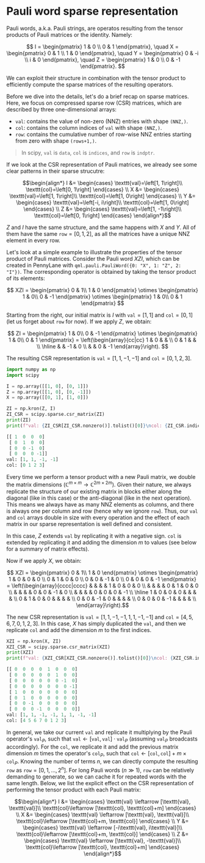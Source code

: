 # Pauli word sparse representation

Pauli words, a.k.a. Pauli strings, are operatos resulting from the tensor products of Pauli matrices or the identity. Namely:

$$
I = \begin{pmatrix}
     1 & 0 \\
     0 & 1
    \end{pmatrix}, \quad
X = \begin{pmatrix}
     0 & 1 \\
     1 & 0
    \end{pmatrix}, \quad
Y = \begin{pmatrix}
     0 & -i \\
     i & 0
    \end{pmatrix}, \quad
Z = \begin{pmatrix}
     1 & 0 \\
     0 & -1
    \end{pmatrix}.
$$

We can exploit their structure in combination with the tensor product to efficiently compute the sparse matrices of the resulting operators.

Before we dive into the details, let's do a brief recap on sparse matrices. Here, we focus on compressed sparse row (CSR) matrices, which are described by three one-dimensional arrays:
- $\texttt{val}$: contains the value of non-zero (NNZ) entries with shape `(NNZ,)`.
- $\texttt{col}$: contains the column indices of $\texttt{val}$ with shape `(NNZ,)`.
- $\texttt{row}$: contains the cumulative number of row-wise NNZ entries starting from zero with shape `(rows+1,)`.

> In scipy, $\texttt{val}$ is $\texttt{data}$, $\texttt{col}$ is $\texttt{indices}$, and $\texttt{row}$ is $\texttt{indptr}$.

If we look at the CSR representation of Pauli matrices, we already see some clear patterns in their sparse strucutre:

$$\begin{align*}
I &= \begin{cases}
      \texttt{val}=\left[1, 1\right]\\
      \texttt{col}=\left[0, 1\right]
     \end{cases} \\
X &= \begin{cases}
      \texttt{val}=\left[1, 1\right]\\
      \texttt{col}=\left[1, 0\right]
     \end{cases} \\
Y &= \begin{cases}
      \texttt{val}=\left[-i, i\right]\\
      \texttt{col}=\left[1, 0\right]
     \end{cases} \\
Z &= \begin{cases}
      \texttt{val}=\left[1, -1\right]\\
      \texttt{col}=\left[0, 1\right]
     \end{cases}
\end{align*}$$

$Z$ and $I$ have the same structure, and the same happens with $X$ and $Y$. All of them have the same $\texttt{row}=[0, 1, 2]$, as all the matrices have a unique NNZ element in every row.

Let's look at a simple example to illustrate the properties of the tensor product of Pauli matrices. Consider the Pauli word $XZI$, which can be created in PennyLane with `qml.pauli.PauliWord({0: "X", 1: "Z", 2: "I"})`. The corresponding operator is obtained by taking the tensor product of its elements:

$$
XZI = \begin{pmatrix}
       0 & 1\\
       1 & 0
      \end{pmatrix}
      \otimes \begin{pmatrix}
       1 & 0\\
       0 & -1
      \end{pmatrix}
      \otimes \begin{pmatrix}
       1 & 0\\
       0 & 1
      \end{pmatrix}
$$

Starting from the right, our initial matrix is $I$ with $\texttt{val}=\left[1, 1\right]$ and $\texttt{col}=\left[0, 1\right]$ (let us forget about $\texttt{row}$ for now). If we apply $Z$, we obtain:

$$
ZI = \begin{pmatrix}
      1 & 0\\
      0 & -1
     \end{pmatrix}
     \otimes
     \begin{pmatrix}
      1 & 0\\
      0 & 1
     \end{pmatrix}
     = 
     \left(\begin{array}{cc|cc}
      1 & 0 & & \\ 
      0 & 1 & & \\ 
     \hline 
      & & -1 & 0 \\
      & & 0 & -1
     \end{array}\right).
$$

The resulting CSR representation is $\texttt{val}=\left[1, 1, -1, -1\right]$ and $\texttt{col}=\left[0, 1, 2, 3\right]$.

```python
import numpy as np
import scipy

I = np.array([[1, 0], [0, 1]])
Z = np.array([[1, 0], [0, -1]])
X = np.array([[0, 1], [1, 0]])

ZI = np.kron(Z, I)
ZI_CSR = scipy.sparse.csr_matrix(ZI)
print(ZI)
print(f"val: {ZI_CSR[ZI_CSR.nonzero()].tolist()[0]}\ncol: {ZI_CSR.indices}")

[[ 1  0  0  0]
 [ 0  1  0  0]
 [ 0  0 -1  0]
 [ 0  0  0 -1]]
val: [1, 1, -1, -1]
col: [0 1 2 3]
```

Every time we perform a tensor product with a new Pauli matrix, we double the matrix dimensions ($\mathbb{C}^{m\times m}\to \mathbb{C}^{2m\times2m}$). Given their nature, we always replicate the structure of our existing matrix in blocks either along the diagonal (like in this case) or the anti-diagonal (like in the next operation). This means we always have as many NNZ elements as columns, and there is always one per column and row (hence why we ignore $\texttt{row}$). Thus, our $\texttt{val}$ and $\texttt{col}$ arrays double in size with every operation and the effect of each matrix in our sparse representation is well defined and consistent.

In this case, $Z$ extends $\texttt{val}$ by replicating it with a negative sign. $\texttt{col}$ is extended by replicating it and adding the dimension $m$ to values (see below for a summary of matrix effects).

Now if we apply $X$, we obtain:

$$ XZI = \begin{pmatrix}
          0 & 1\\
          1 & 0
         \end{pmatrix}
         \otimes 
         \begin{pmatrix}
          1 & 0 & 0 & 0 \\ 
          0 & 1 & 0 & 0 \\ 
          0 & 0 & -1 & 0 \\
          0 & 0 & 0 & -1
         \end{pmatrix} 
         = 
         \left(\begin{array}{cccc|cccc}
          & & & & 1 & 0 & 0 & 0 \\ 
          & & & & 0 & 1 & 0 & 0 \\
          & & & & 0 & 0 & -1 & 0 \\
          & & & & 0 & 0 & 0 & -1 \\
         \hline 
          1 & 0 & 0 & 0 & & & & \\
          0 & 1 & 0 & 0 & & & & \\
          0 & 0 & -1 & 0 & & & & \\
          0 & 0 & 0 & -1 & & & & \\
         \end{array}\right).$$

The new CSR representation is $\texttt{val}=\left[1, 1, -1, -1, 1, 1, -1, -1\right]$ and $\texttt{col}=\left[4, 5, 6, 7, 0, 1, 2, 3\right]$.
In this case, $X$ has simply duplicated the $\texttt{val}$, and then we replicate $\texttt{col}$ and add the dimension $m$ to the first indices.

```python
XZI = np.kron(X, ZI)
XZI_CSR = scipy.sparse.csr_matrix(XZI)
print(XZI)
print(f"val: {XZI_CSR[XZI_CSR.nonzero()].tolist()[0]}\ncol: {XZI_CSR.indices}")

[[ 0  0  0  0  1  0  0  0]
 [ 0  0  0  0  0  1  0  0]
 [ 0  0  0  0  0  0 -1  0]
 [ 0  0  0  0  0  0  0 -1]
 [ 1  0  0  0  0  0  0  0]
 [ 0  1  0  0  0  0  0  0]
 [ 0  0 -1  0  0  0  0  0]
 [ 0  0  0 -1  0  0  0  0]]
val: [1, 1, -1, -1, 1, 1, -1, -1]
col: [4 5 6 7 0 1 2 3]
```

In general, we take our current $\texttt{val}$ and replicate it multiplying by the Pauli operator's $\texttt{val}_P$, such that $\texttt{val}\leftarrow[\texttt{val}, \texttt{val}]\cdot\texttt{val}_P$ (assuming $\texttt{val}_P$ broadcasts accordingly).
For the $\texttt{col}$, we replicate it and add the previous matrix dimension $m$ times the operator's $\texttt{col}_P$, such that $\texttt{col}\leftarrow[\texttt{col}, \texttt{col}] + m\times\texttt{col}_P$.
Knowing the number of terms $n$, we can directly compute the resulting $\texttt{row}$ as $\texttt{row} = [0, 1, \dots, 2^n]$.
For long Pauli words ($n\gg1$), $\texttt{row}$ can be relatively demanding to generate, so we can cache it for repeated words with the same length.
Below, we list the explicit effect on the CSR representation of performing the tensor product with each Pauli matrix:

$$\begin{align*}
I &= \begin{cases}
      \texttt{val} \leftarrow [\texttt{val}, \texttt{val}]\\
      \texttt{col}\leftarrow [\texttt{col}, \texttt{col}+m]
     \end{cases} \\
X &= \begin{cases}
      \texttt{val} \leftarrow [\texttt{val}, \texttt{val}]\\
      \texttt{col}\leftarrow [\texttt{col}+m, \texttt{col}]
     \end{cases} \\
Y &= \begin{cases}
      \texttt{val} \leftarrow [-i\texttt{val}, i\texttt{val}]\\
      \texttt{col}\leftarrow [\texttt{col}+m, \texttt{col}]
     \end{cases} \\
Z &= \begin{cases}
      \texttt{val} \leftarrow [\texttt{val}, -\texttt{val}]\\
      \texttt{col}\leftarrow [\texttt{col}, \texttt{col}+m]
     \end{cases}
\end{align*}$$ 
